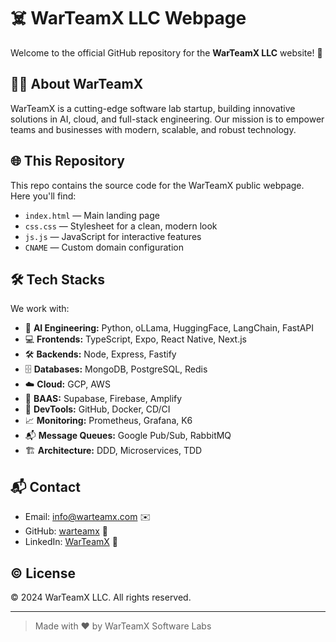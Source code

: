 # ☠️ WarTeamX LLC Webpage

Welcome to the official GitHub repository for the **WarTeamX LLC** website! 🚀

## 🧑‍💻 About WarTeamX
WarTeamX is a cutting-edge software lab startup, building innovative solutions in AI, cloud, and full-stack engineering. Our mission is to empower teams and businesses with modern, scalable, and robust technology.

## 🌐 This Repository
This repo contains the source code for the WarTeamX public webpage. Here you'll find:
- `index.html` — Main landing page
- `css.css` — Stylesheet for a clean, modern look
- `js.js` — JavaScript for interactive features
- `CNAME` — Custom domain configuration

## 🛠️ Tech Stacks
We work with:
- 🤖 **AI Engineering:** Python, oLLama, HuggingFace, LangChain, FastAPI
- 💻 **Frontends:** TypeScript, Expo, React Native, Next.js
- 🛠️ **Backends:** Node, Express, Fastify
- 🗄️ **Databases:** MongoDB, PostgreSQL, Redis
- ☁️ **Cloud:** GCP, AWS
- 🧩 **BAAS:** Supabase, Firebase, Amplify
- 🔧 **DevTools:** GitHub, Docker, CD/CI
- 📈 **Monitoring:** Prometheus, Grafana, K6
- 📬 **Message Queues:** Google Pub/Sub, RabbitMQ
- 🏗️ **Architecture:** DDD, Microservices, TDD

## 📬 Contact
- Email: [info@warteamx.com](mailto:info@warteamx.com) ✉️
- GitHub: [warteamx](https://github.com/warteamx) 🐙
- LinkedIn: [WarTeamX](https://linkedin.com/company/warteamx) 💼

## ©️ License
© 2024 WarTeamX LLC. All rights reserved.

---

> Made with ❤️ by WarTeamX Software Labs
